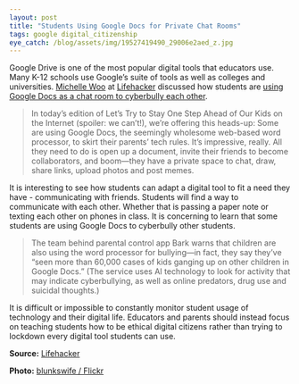 ```yaml
---
layout: post
title: "Students Using Google Docs for Private Chat Rooms"
tags: google digital_citizenship
eye_catch: /blog/assets/img/19527419490_29006e2aed_z.jpg
---
```


Google Drive is one of the most popular digital tools that educators use.  Many K-12 schools use Google’s suite of tools as well as colleges and universities.  [Michelle Woo](https://twitter.com/michellewoo) at [Lifehacker](https://t.co/71afErrzT2?amp=1) discussed how students are [using Google Docs as a chat room to cyberbully each other](https://offspring.lifehacker.com/how-kids-are-using-google-docs-to-bully-each-other-1833151374).

<!--more-->

>In today’s edition of Let’s Try to Stay One Step Ahead of Our Kids on the Internet (spoiler: we can’t!), we’re offering this heads-up: Some are using Google Docs, the seemingly wholesome web-based word processor, to skirt their parents’ tech rules. It’s impressive, really. All they need to do is open up a document, invite their friends to become collaborators, and boom—they have a private space to chat, draw, share links, upload photos and post memes.

It is interesting to see how students can adapt a digital tool to fit a need they have - communicating with friends.  Students will find a way to communicate with each other.  Whether that is passing a paper note or texting each other on phones in class.  It is concerning to learn that some students are using Google Docs to cyberbully other students.

>The team behind parental control app Bark warns that children are also using the word processor for bullying—in fact, they say they’ve “seen more than 60,000 cases of kids ganging up on other children in Google Docs.” (The service uses AI technology to look for activity that may indicate cyberbullying, as well as online predators, drug use and suicidal thoughts.)

It is difficult or impossible to constantly monitor student usage of technology and their digital life.  Educators and parents should instead focus on teaching students how to be ethical digital citizens rather than trying to lockdown every digital tool students can use.

**Source:** [Lifehacker](https://offspring.lifehacker.com/how-kids-are-using-google-docs-to-bully-each-other-1833151374)

**Photo:** [blunkswife / Flickr](https://www.flickr.com/photos/50145412@N04/19527419490)
